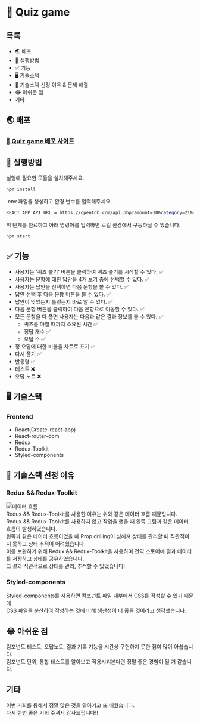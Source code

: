# 📖 Quiz game

## 목록
- 🌏 배포
- 📀 실행방법
- ✅ 기능
- 🖥 기술스택
- 🤔 기술스택 선정 이유 & 문제 해결
- 😂 아쉬운 점
- 기타

## 🌏 배포
### [📖 Quiz game 배포 사이트](https://inspiring-liger-6f1011.netlify.app)

## 📀 실행방법

실행에 필요한 모듈을 설치해주세요.

```sh
npm install
```

.env 파일을 생성하고 환경 변수를 입력해주세요.

```sh
REACT_APP_API_URL = https://opentdb.com/api.php?amount=10&category=21&difficulty=easy&type=multiple
```

위 단계를 완료하고 아래 명령어를 입력하면 로컬 환경에서 구동하실 수 있습니다.

```sh
npm start
```

## ✅ 기능
- 사용자는 '퀴즈 풀기' 버튼을 클릭하여 퀴즈 풀기를 시작할 수 있다. ✅
- 사용자는 문항에 대한 답안을 4개 보기 중에 선택할 수 있다. ✅
- 사용자는 답안을 선택하면 다음 문항을 볼 수 있다. ✅
- 답안 선택 후 다음 문항 버튼을 볼 수 있다. ✅
- 답안이 맞았는지 틀렸는지 바로 알 수 있다. ✅
- 다음 문항 버튼을 클릭하여 다음 문항으로 이동할 수 있다. ✅
- 모든 문항을 다 풀면 사용자는 다음과 같은 결과 정보를 볼 수 있다. ✅
  - 퀴즈를 마칠 때까지 소요된 시간 ✅
  - 정답 개수 ✅
  - 오답 수 ✅
- 정 오답에 대한 비율을 차트로 표기 ✅
- 다시 풀기 ✅
- 반응형 ✅
- 테스트 ❌
- 오답 노트 ❌

## 🖥 기술스택

### Frontend

- React(Create-react-app)
- React-router-dom
- Redux
- Redux-Toolkit
- Styled-components

## 🤔 기술스택 선정 이유

### Redux && Redux-Toolkit
<img src="https://user-images.githubusercontent.com/85345068/182289929-fb15a018-10fb-4daa-a5da-9488fa9f1e08.png" alt="데이터 흐름" />
<div>Redux && Redux-Toolkit를 사용한 이유는 위와 같은 데이터 흐름 때문입니다.</div>
<div>Redux && Redux-Toolkit를 사용하지 않고 작업을 했을 때 왼쪽 그림과 같은 데이터 흐름이 발생하였습니다.</div>
<div>왼쪽과 같은 데이터 흐름이었을 때 Prop drilling이 심해져 상태를 관리할 때 직관적이지 못하고 상태 추적이 어려웠습니다.</div>
<div>이를 보완하기 위해 Redux && Redux-Toolkit을 사용하여 전역 스토어에 결과 데이터를 저장하고 상태를 공유하였습니다.</div>
<div>그 결과 직관적으로 상태를 관리, 추적할 수 있었습니다!</div>

### Styled-components
<div>Styled-components를 사용하면 컴포넌트 파일 내부에서 CSS를 작성할 수 있기 때문에</div>
<div>CSS 파일을 분산하여 작성하는 것에 비해 생산성이 더 좋을 것이라고 생각했습니다.</div>

## 😂 아쉬운 점
<div>컴포넌트 테스트, 오답노트, 결과 기록 기능을 시간상 구현하지 못한 점이 많이 아쉽습니다.</div>
<div>컴포넌트 단위, 통합 테스트를 알아보고 적용시켜본다면 정말 좋은 경험이 될 거 같습니다.</div>

## 기타
<div>이번 기회를 통해서 정말 많은 것을 알아가고 또 배웠습니다.</div>
<div>다시 한번 좋은 기회 주셔서 감사드립니다!!</div>
